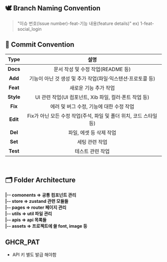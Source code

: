 ## 🕊️ Branch Naming Convention
> "이슈 번호(Issue number)-feat-기능 내용(feature details)" ex) 1-feat-social_login

## 📍 Commit Convention
|**Type**|설명|
|:--:|:--:|
|**Docs** |  문서 작성 및 수정 작업(README 등)  |
|**Add**  |  기능이 아닌 것 생성 및 추가 작업(파일·익스텐션·프로토콜 등)  |
|**Feat**  | 새로운 기능 추가 작업  |
|**Style** |  UI 관련 작업(UI 컴포넌트, Xib 파일, 컬러·폰트 작업 등)  |
|**Fix** |  에러 및 버그 수정, 기능에 대한 수정 작업  |
|**Edit** |  Fix가 아닌 모든 수정 작업(주석, 파일 및 폴더 위치, 코드 스타일 등)  |
|**Del**   | 파일, 에셋 등 삭제 작업  |
|**Set**   | 세팅 관련 작업  |
|**Test**  |  테스트 관련 작업  |

<br />

## 🗂 Folder Architecture
 **|-- comonents  => 공통 컴포넌트 관리 <br />
   |-- store => zustand 관련 모듈들 <br />
   |-- pages  => router 페이지 관리 <br />
   |-- utils => util 파일 관리 <br />
   |-- apis => api 목록들  <br />
   |-- assets => 프로젝트에 쓸 font, image 등 <br />**

## GHCR_PAT
 - API 키 별도 발급 해야함